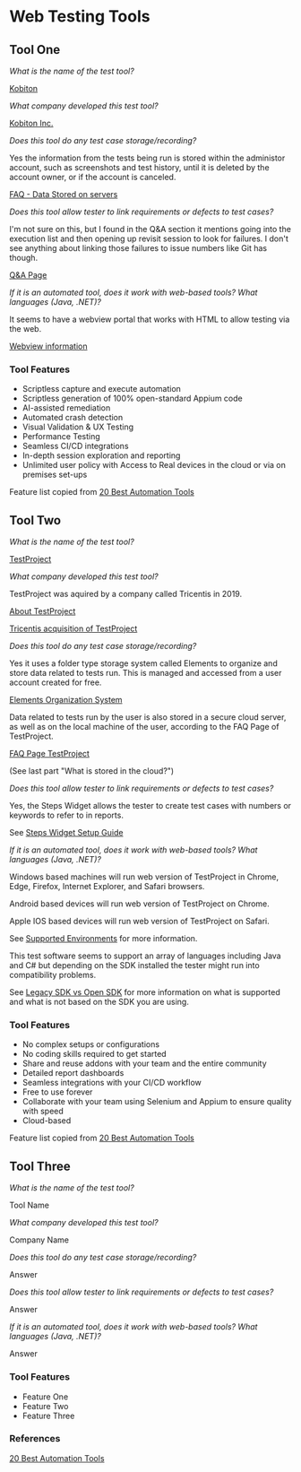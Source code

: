# Web Testing Tools

## Tool One

_What is the name of the test tool?_ 

[Kobiton](https://kobiton.com)

_What company developed this test tool?_ 

[Kobiton Inc.](https://kobiton.com/about/)

_Does this tool do any test case storage/recording?_ 

Yes the information from the tests being run is stored within the administor account, such as screenshots and test history, until it is deleted by the account owner, or if the account is canceled. 

[FAQ - Data Stored on servers](https://docs.kobiton.com/faq/general-questions/#do-you-store-my-app-tests-and-other-files-on-your-servers-for-how-long)

_Does this tool allow tester to link requirements or defects to test cases?_ 

I'm not sure on this, but I found in the Q&A section it mentions going into the execution list and then opening up revisit session to look for failures. I don't see anything about linking those failures to issue numbers like Git has though. 

[Q&A Page](https://docs.kobiton.com/ita/q&a/)

_If it is an automated tool, does it work with web-based tools? What languages (Java, .NET)?_ 

It seems to have a webview portal that works with HTML to allow testing via the web. 

[Webview information](https://docs.kobiton.com/faq/general-questions/#my-app-is-hybrid-and-always-times-out-when-finding-elements-on-kobiton-devices-what-should-i-do)

### Tool Features
* Scriptless capture and execute automation
* Scriptless generation of 100% open-standard Appium code
* AI-assisted remediation
* Automated crash detection
* Visual Validation & UX Testing
* Performance Testing
* Seamless CI/CD integrations
* In-depth session exploration and reporting
* Unlimited user policy with Access to Real devices in the cloud or via on premises set-ups

Feature list copied from [20 Best Automation Tools](https://www.guru99.com/automated-testing-tools.html)

## Tool Two

_What is the name of the test tool?_ 

[TestProject](https://testproject.io)

_What company developed this test tool?_ 

TestProject was aquired by a company called Tricentis in 2019. 

[About TestProject](https://testproject.io/about/)

[Tricentis acquisition of TestProject](https://www.tricentis.com/news/tricentis-acquisition-extends-selenium-and-appium-test-automation-in-the-cloud/)

_Does this tool do any test case storage/recording?_ 

Yes it uses a folder type storage system called Elements to organize and store data related to tests run. This is managed and accessed from a user account created for free. 

[Elements Organization System](https://docs.testproject.io/tips-and-tricks/organizing-and-managing-test-data)

Data related to tests run by the user is also stored in a secure cloud server, as well as on the local machine of the user, according to the FAQ Page of TestProject.

[FAQ Page TestProject](https://docs.testproject.io/getting-started/faqs)

(See last part "What is stored in the cloud?")

_Does this tool allow tester to link requirements or defects to test cases?_ 

Yes, the Steps Widget allows the tester to create test cases with numbers or keywords to refer to in reports. 

See [Steps Widget Setup Guide](https://docs.testproject.io/getting-started/create-a-test-step/steps-widget)

_If it is an automated tool, does it work with web-based tools? What languages (Java, .NET)?_ 

Windows based machines will run web version of TestProject in Chrome, Edge, Firefox, Internet Explorer, and Safari browsers.

Android based devices will run web version of TestProject on Chrome.

Apple IOS based devices will run web version of TestProject on Safari.

See [Supported Environments](https://docs.testproject.io/getting-started/supported-environments) for more information.

This test software seems to support an array of languages including Java and C# but depending on the SDK installed the tester might run into compatibility problems.

See [Legacy SDK vs Open SDK](https://docs.testproject.io/testproject-sdk/overview/sdk-v1-vs-opensdk-v2) for more information on what is supported and what is not based on the SDK you are using.

### Tool Features
* No complex setups or configurations
* No coding skills required to get started
* Share and reuse addons with your team and the entire community
* Detailed report dashboards
* Seamless integrations with your CI/CD workflow
* Free to use forever
* Collaborate with your team using Selenium and Appium to ensure quality with speed
* Cloud-based

Feature list copied from [20 Best Automation Tools](https://www.guru99.com/automated-testing-tools.html)

## Tool Three

_What is the name of the test tool?_ 

Tool Name

_What company developed this test tool?_ 

Company Name

_Does this tool do any test case storage/recording?_ 

Answer

_Does this tool allow tester to link requirements or defects to test cases?_ 

Answer

_If it is an automated tool, does it work with web-based tools? What languages (Java, .NET)?_ 

Answer

### Tool Features
* Feature One
* Feature Two
* Feature Three

### References
[20 Best Automation Tools](https://www.guru99.com/automated-testing-tools.html)
